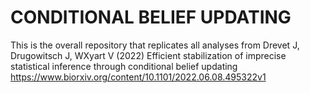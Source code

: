 # CONDITIONAL BELIEF UPDATING

This is the overall repository that replicates all analyses from Drevet J, Drugowitsch J, WXyart V (2022) Efficient stabilization of imprecise statistical inference through conditional belief updating https://www.biorxiv.org/content/10.1101/2022.06.08.495322v1

